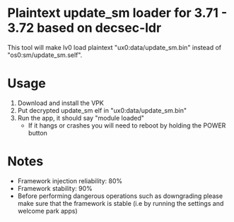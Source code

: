 # Plaintext update_sm loader for 3.71 - 3.72 based on decsec-ldr
This tool will make lv0 load plaintext "ux0:data/update_sm.bin" instead of "os0:sm/update_sm.self".

# Usage
1) Download and install the VPK
2) Put decrypted update_sm elf in "ux0:data/update_sm.bin"
3) Run the app, it should say "module loaded"
	- If it hangs or crashes you will need to reboot by holding the POWER button
	
# Notes
 - Framework injection reliability: 80%
 - Framework stability: 90%
 - Before performing dangerous operations such as downgrading please make sure that the framework is stable (i.e by running the settings and welcome park apps)
 
